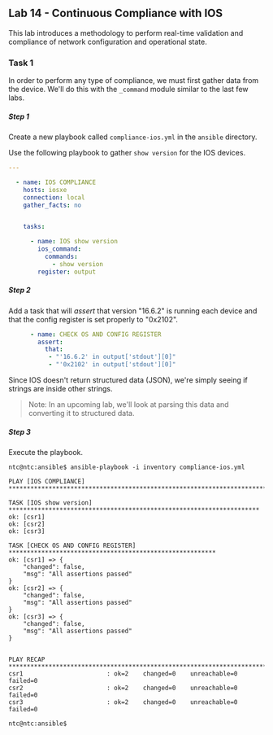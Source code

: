 ## Lab 14 - Continuous Compliance with IOS

This lab introduces a methodology to perform real-time validation and compliance of network configuration and operational state.

### Task 1

In order to perform any type of compliance, we must first gather data from the device.  We'll do this with the `_command` module similar to the last few labs.

##### Step 1

Create a new playbook called `compliance-ios.yml` in the `ansible` directory.  

Use the following playbook to gather `show version` for the IOS devices.

```yaml
---

  - name: IOS COMPLIANCE
    hosts: iosxe
    connection: local
    gather_facts: no


    tasks:

      - name: IOS show version
        ios_command:
          commands: 
            - show version
        register: output

```

##### Step 2

Add a task that will _assert_ that version "16.6.2" is running each device and that the config register is set properly to "0x2102".

```yaml
      - name: CHECK OS AND CONFIG REGISTER
        assert:
          that:
           - "'16.6.2' in output['stdout'][0]"
           - "'0x2102' in output['stdout'][0]"

```

Since IOS doesn't return structured data (JSON), we're simply seeing if strings are inside other strings.  

> Note: In an upcoming lab, we'll look at parsing this data and converting it to structured data.

##### Step 3

Execute the playbook.

```
ntc@ntc:ansible$ ansible-playbook -i inventory compliance-ios.yml   

PLAY [IOS COMPLIANCE] ***********************************************************************

TASK [IOS show version] *********************************************************************
ok: [csr1]
ok: [csr2]
ok: [csr3]

TASK [CHECK OS AND CONFIG REGISTER] *********************************************************
ok: [csr1] => {
    "changed": false, 
    "msg": "All assertions passed"
}
ok: [csr2] => {
    "changed": false, 
    "msg": "All assertions passed"
}
ok: [csr3] => {
    "changed": false, 
    "msg": "All assertions passed"
}


PLAY RECAP **********************************************************************************
csr1                       : ok=2    changed=0    unreachable=0    failed=0   
csr2                       : ok=2    changed=0    unreachable=0    failed=0   
csr3                       : ok=2    changed=0    unreachable=0    failed=0   

ntc@ntc:ansible$ 
```



